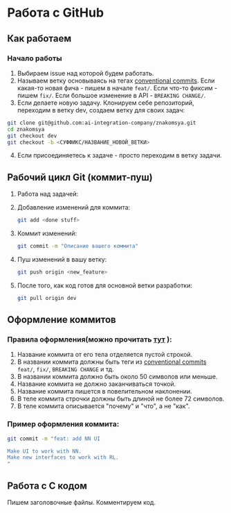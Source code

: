 # Работа с GitHub

## Как работаем

### Начало работы

1. Выбираем issue над которой будем работать.
2. Называем ветку основываясь на тегах [conventional commits](https://www.conventionalcommits.org/en/v1.0.0/). Если какая-то новая фича - пишем в начале `feat/`. Если что-то фиксим - пишем `fix/`. Если большое изменение в API - `BREAKING CHANGE/`.
3. Если делаете новую задачу. Клонируем себе репозиторий, переходим в ветку dev, создаем ветку для своих задач:
```bash
git clone git@github.com:ai-integration-company/znakomsya.git
cd znakomsya
git checkout dev
git checkout -b <СУФФИКС/НАЗВАНИЕ_НОВОЙ_ВЕТКИ>
```
4. Если присоединяетесь к задаче - просто переходим в ветку задачи.
## Рабочий цикл Git (коммит-пуш)

1. Работа над задачей:
2. Добавление изменений для коммита:
    ```bash
    git add <done stuff>
    ```
3. Коммит изменений:
    ```bash
    git commit -m "Описание вашего коммита"
    ```

4. Пуш изменений в вашу ветку:
    ```bash
    git push origin <new_feature>
    ```

5. После того, как код готов для основной ветки разработки:
      ```bash
      git pull origin dev
      ```
## Оформление коммитов

### Правила оформления(можно прочитать [тут](https://www.conventionalcommits.org/en/v1.0.0/) ):

1. Название коммита от его тела отделяется пустой строкой.
2. В названии коммита должны быть теги из [conventional commits](https://www.conventionalcommits.org/en/v1.0.0/) `feat/`, `fix/`, `BREAKING CHANGE` и тд.
3. В названии коммита должно быть около 50 символов или меньше.
5. Название коммита не должно заканчиваться точкой.
6. Название коммита пишется в повелительном наклонении.
7. В теле коммита строчки должны быть длиной не более 72 символов.
8. В теле коммита описывается "почему" и "что", а не "как".

### Пример оформления коммита:

```bash
git commit -m "feat: add NN UI

Make UI to work with NN.
Make new interfaces to work with RL.
"
```
## Работа с C кодом 
Пишем заголовочные файлы. Комментируем код.


